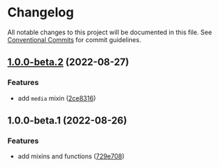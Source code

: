 # Changelog

All notable changes to this project will be documented in this file. See [Conventional Commits](https://conventionalcommits.org) for commit guidelines.

## [1.0.0-beta.2](https://github.com/unsass/selector/compare/v1.0.0-beta.1...v1.0.0-beta.2) (2022-08-27)


### Features

* add `media` mixin ([2ce8316](https://github.com/unsass/selector/commit/2ce8316b44004a38f3c77c663b536510bf435983))

## 1.0.0-beta.1 (2022-08-26)


### Features

* add mixins and functions ([729e708](https://github.com/unsass/selector/commit/729e70868e8688656b89ec2ff9bf3b5fe598510b))
